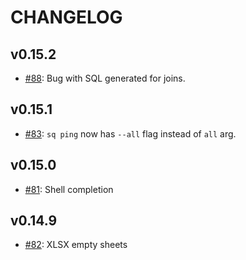 # CHANGELOG

## v0.15.2
- [#88](https://github.com/neilotoole/sq/pull/88): Bug with SQL generated for joins.

## v0.15.1
- [#83](https://github.com/neilotoole/sq/pull/83): `sq ping` now has `--all` flag instead of `all` arg.

## v0.15.0
- [#81](https://github.com/neilotoole/sq/pull/81): Shell completion

## v0.14.9
- [#82](https://github.com/neilotoole/sq/issues/82): XLSX empty sheets
